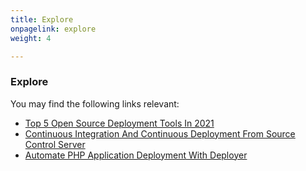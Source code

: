 ```yaml
---
title: Explore
onpagelink: explore
weight: 4

---
```


### Explore

You may find the following links relevant:

- [Top 5 Open Source Deployment Tools In 2021](https://blog.containerize.com/2021/03/12/top-5-open-source-deployment-tools-in-the-year-2021/)
- [Continuous Integration And Continuous Deployment From Source Control Server](https://blog.containerize.com/2021/02/22/automate-software-deployment-process-with-jenkins-and-github/)
- [Automate PHP Application Deployment With Deployer](https://blog.containerize.com/2021/03/05/automate-php-application-deployment-with-deployer/)
 